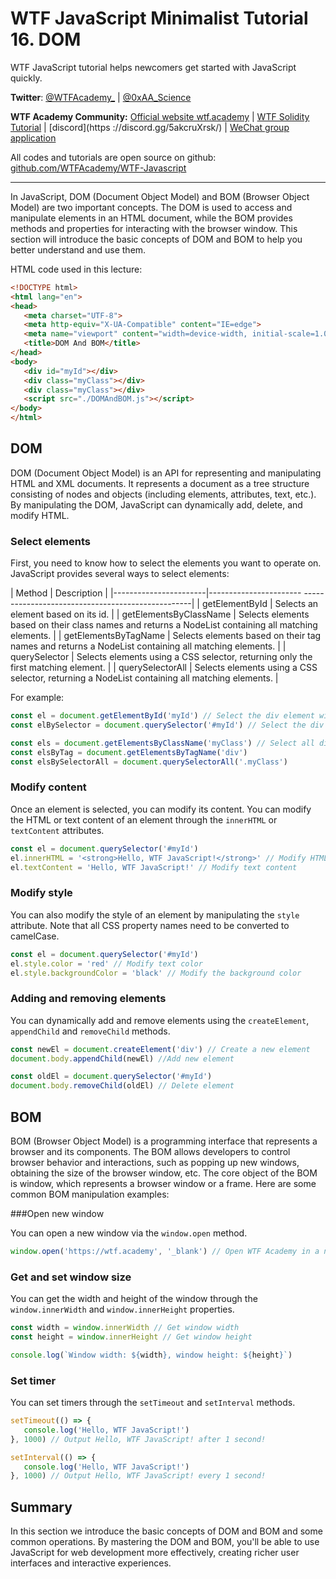 # WTF JavaScript Minimalist Tutorial 16. DOM

WTF JavaScript tutorial helps newcomers get started with JavaScript quickly.

**Twitter**: [@WTFAcademy_](https://twitter.com/WTFAcademy_) | [@0xAA_Science](https://twitter.com/0xAA_Science)

**WTF Academy Community:** [Official website wtf.academy](https://wtf.academy/) | [WTF Solidity Tutorial](https://github.com/AmazingAng/WTFSolidity) | [discord](https ://discord.gg/5akcruXrsk/) | [WeChat group application](https://docs.google.com/forms/d/e/1FAIpQLSe4KGT8Sh6sJ7hedQRuIYirOoZK_85miz3dw7vA1-YjodgJ-A/viewform?usp=sf_link)

All codes and tutorials are open source on github: [github.com/WTFAcademy/WTF-Javascript](https://github.com/WTFAcademy/WTF-Javascript)

---

In JavaScript, DOM (Document Object Model) and BOM (Browser Object Model) are two important concepts. The DOM is used to access and manipulate elements in an HTML document, while the BOM provides methods and properties for interacting with the browser window. This section will introduce the basic concepts of DOM and BOM to help you better understand and use them.

HTML code used in this lecture:

```html
<!DOCTYPE html>
<html lang="en">
<head>
   <meta charset="UTF-8">
   <meta http-equiv="X-UA-Compatible" content="IE=edge">
   <meta name="viewport" content="width=device-width, initial-scale=1.0">
   <title>DOM And BOM</title>
</head>
<body>
   <div id="myId"></div>
   <div class="myClass"></div>
   <div class="myClass"></div>
   <script src="./DOMAndBOM.js"></script>
</body>
</html>
```

## DOM

DOM (Document Object Model) is an API for representing and manipulating HTML and XML documents. It represents a document as a tree structure consisting of nodes and objects (including elements, attributes, text, etc.). By manipulating the DOM, JavaScript can dynamically add, delete, and modify HTML.

### Select elements

First, you need to know how to select the elements you want to operate on. JavaScript provides several ways to select elements:

| Method | Description |
|-----------------------|----------------------- --------------------------------------------------|
| getElementById | Selects an element based on its id. |
| getElementsByClassName | Selects elements based on their class names and returns a NodeList containing all matching elements. |
| getElementsByTagName | Selects elements based on their tag names and returns a NodeList containing all matching elements. |
| querySelector | Selects elements using a CSS selector, returning only the first matching element. |
| querySelectorAll | Selects elements using a CSS selector, returning a NodeList containing all matching elements. |

For example:

```javascript
const el = document.getElementById('myId') // Select the div element with id 'myId'
const elBySelector = document.querySelector('#myId') // Select the div element whose selector is 'myId', and the value returns the first matching element

const els = document.getElementsByClassName('myClass') // Select all div elements with class 'myClass'
const elsByTag = document.getElementsByTagName('div')
const elsBySelectorAll = document.querySelectorAll('.myClass')
```

### Modify content

Once an element is selected, you can modify its content. You can modify the HTML or text content of an element through the `innerHTML` or `textContent` attributes.

```javascript
const el = document.querySelector('#myId')
el.innerHTML = '<strong>Hello, WTF JavaScript!</strong>' // Modify HTML content
el.textContent = 'Hello, WTF JavaScript!' // Modify text content
```

### Modify style

You can also modify the style of an element by manipulating the `style` attribute. Note that all CSS property names need to be converted to camelCase.

```javascript
const el = document.querySelector('#myId')
el.style.color = 'red' // Modify text color
el.style.backgroundColor = 'black' // Modify the background color
```

### Adding and removing elements

You can dynamically add and remove elements using the `createElement`, `appendChild` and `removeChild` methods.

```javascript
const newEl = document.createElement('div') // Create a new element
document.body.appendChild(newEl) //Add new element

const oldEl = document.querySelector('#myId')
document.body.removeChild(oldEl) // Delete element
```

## BOM

BOM (Browser Object Model) is a programming interface that represents a browser and its components. The BOM allows developers to control browser behavior and interactions, such as popping up new windows, obtaining the size of the browser window, etc. The core object of the BOM is window, which represents a browser window or a frame. Here are some common BOM manipulation examples:

###Open new window

You can open a new window via the `window.open` method.

```javascript
window.open('https://wtf.academy', '_blank') // Open WTF Academy in a new window
```

### Get and set window size

You can get the width and height of the window through the `window.innerWidth` and `window.innerHeight` properties.

```javascript
const width = window.innerWidth // Get window width
const height = window.innerHeight // Get window height

console.log(`Window width: ${width}, window height: ${height}`)
```

### Set timer

You can set timers through the `setTimeout` and `setInterval` methods.

```javascript
setTimeout(() => {
   console.log('Hello, WTF JavaScript!')
}, 1000) // Output Hello, WTF JavaScript! after 1 second!

setInterval(() => {
   console.log('Hello, WTF JavaScript!')
}, 1000) // Output Hello, WTF JavaScript! every 1 second!
```

## Summary

In this section we introduce the basic concepts of DOM and BOM and some common operations. By mastering the DOM and BOM, you'll be able to use JavaScript for web development more effectively, creating richer user interfaces and interactive experiences.
